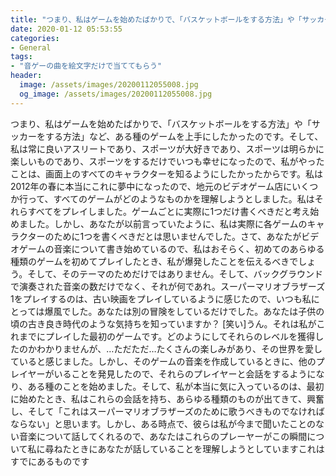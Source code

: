 ```yaml
---
title: "つまり、私はゲームを始めたばかりで、「バスケットボールをする方法」や「サッカーをする方法」など、ある種のゲームを上手にしたかったのです。"
date: 2020-01-12 05:53:55
categories:
- General
tags:
- "音ゲーの曲を絵文字だけで当ててもらう"
header:
  image: /assets/images/20200112055008.jpg
  og_image: /assets/images/20200112055008.jpg
---
```


つまり、私はゲームを始めたばかりで、「バスケットボールをする方法」や「サッカーをする方法」など、ある種のゲームを上手にしたかったのです。そして、私は常に良いアスリートであり、スポーツが大好きであり、スポーツは明らかに楽しいものであり、スポーツをするだけでいつも幸せになったので、私がやったことは、画面上のすべてのキャラクターを知るようにしたかったからです。私は2012年の春に本当にこれに夢中になったので、地元のビデオゲーム店にいくつか行って、すべてのゲームがどのようなものかを理解しようとしました。私はそれらすべてをプレイしました。ゲームごとに実際に1つだけ書くべきだと考え始めました。しかし、あなたが以前言っていたように、私は実際に各ゲームのキャラクターのために1つを書くべきだとは思いませんでした。さて、あなたがビデオゲームの音楽について書き始めているので、私はおそらく、初めてのあらゆる種類のゲームを初めてプレイしたとき、私が爆発したことを伝えるべきでしょう。そして、そのテーマのためだけではありません。そして、バックグラウンドで演奏された音楽の数だけでなく、それが何であれ。スーパーマリオブラザーズ1をプレイするのは、古い映画をプレイしているように感じたので、いつも私にとっては爆風でした。あなたは別の冒険をしているだけでした。あなたは子供の頃の古き良き時代のような気持ちを知っていますか？ [笑い]うん。それは私がこれまでにプレイした最初のゲームです。どのようにしてそれらのレベルを獲得したのかわかりませんが、…ただただ…たくさんの楽しみがあり、その世界を愛していると感じました。しかし、そのゲームの音楽を作成しているときに、他のプレイヤーがいることを発見したので、それらのプレイヤーと会話をするようになり、ある種のことを始めました。そして、私が本当に気に入っているのは、最初に始めたとき、私はこれらの会話を持ち、あらゆる種類のものが出てきて、興奮し、そして「これはスーパーマリオブラザーズのために歌うべきものでなければならない」と思います。しかし、ある時点で、彼らは私が今まで聞いたことのない音楽について話してくれるので、あなたはこれらのプレーヤーがこの瞬間について私に尋ねたときにあなたが話していることを理解しようとしていますこれはすでにあるものです
